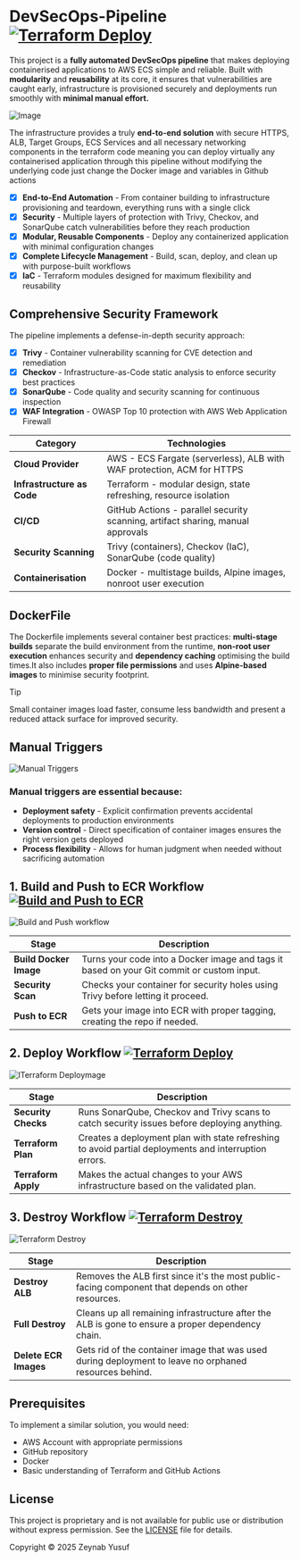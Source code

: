 # DevSecOps-Pipeline [![Terraform Deploy](https://github.com/zyusuf88/threat-composer/actions/workflows/terrafrom-deploy.yml/badge.svg)](https://github.com/zyusuf88/threat-composer/actions/workflows/terrafrom-deploy.yml)

This project is a **fully automated DevSecOps pipeline** that makes deploying containerised applications to AWS ECS simple and reliable. Built with **modularity** and **reusability** at its core, it ensures that vulnerabilities are caught early, infrastructure is provisioned securely and deployments run smoothly with **minimal manual effort.**

![Image](https://github.com/user-attachments/assets/b0f49fa4-a010-47df-935b-669d1cbc23e5)


 The infrastructure provides a truly **end-to-end solution** with secure HTTPS, ALB, Target Groups, ECS Services and all necessary networking components in the terraform code meaning you can deploy virtually any containerised application through this pipeline without modifying the underlying code just change the Docker image and variables in Github actions

- [x] **End-to-End Automation** - From container building to infrastructure provisioning and teardown, everything runs with a single click
- [x] **Security** - Multiple layers of protection with Trivy, Checkov, and SonarQube catch vulnerabilities before they reach production
- [x] **Modular, Reusable Components** - Deploy any containerized application with minimal configuration changes
- [x] **Complete Lifecycle Management** - Build, scan, deploy, and clean up with purpose-built workflows
- [x] **IaC** - Terraform modules designed for maximum flexibility and reusability

## Comprehensive Security Framework
The pipeline implements a defense-in-depth security approach:

- [x] **Trivy** - Container vulnerability scanning for CVE detection and remediation
- [x] **Checkov** - Infrastructure-as-Code static analysis to enforce security best practices
- [x] **SonarQube** - Code quality and security scanning for continuous inspection
- [x] **WAF Integration** - OWASP Top 10 protection with AWS Web Application Firewall

| Category | Technologies |
|----------|-------------|
| **Cloud Provider** | AWS - ECS Fargate (serverless), ALB with WAF protection, ACM for HTTPS |
| **Infrastructure as Code** | Terraform - modular design, state refreshing, resource isolation |
| **CI/CD** | GitHub Actions - parallel security scanning, artifact sharing, manual approvals |
| **Security Scanning** | Trivy (containers), Checkov (IaC), SonarQube (code quality)  |
| **Containerisation** | Docker - multistage builds, Alpine images, nonroot user execution |


## DockerFile

The Dockerfile implements several container best practices: **multi-stage builds** separate the build environment from the runtime, **non-root user execution** enhances security and **dependency caching** optimising the build times.It also includes **proper file permissions** and uses **Alpine-based images** to minimise security footprint.

> [!TIP]
> Small container images load faster, consume less bandwidth and present a reduced attack surface for improved security.

## Manual Triggers
![Manual Triggers ](https://github.com/user-attachments/assets/e5c99585-a0b2-4249-bc0d-a991b58ef842)

### Manual triggers are essential because:

- **Deployment safety** - Explicit confirmation prevents accidental deployments to production environments
- **Version control** - Direct specification of container images ensures the right version gets deployed
- **Process flexibility** - Allows for human judgment when needed without sacrificing automation


## 1. Build and Push to ECR Workflow [![Build and Push to ECR](https://github.com/zyusuf88/threat-composer/actions/workflows/build-and-push-to-ecr.yml/badge.svg)](https://github.com/zyusuf88/threat-composer/actions/workflows/build-and-push-to-ecr.yml)
![Build and Push workflow](https://github.com/user-attachments/assets/9dbd92a3-a866-4408-865b-298f4bc4c950)

| Stage | Description |
|-------|-------------|
| **Build Docker Image** | Turns your code into a Docker image and tags it based on your Git commit or custom input. |
| **Security Scan** | Checks your container for security holes using Trivy before letting it proceed. |
| **Push to ECR** | Gets your image into ECR with proper tagging, creating the repo if needed. |


## 2. Deploy Workflow [![Terraform Deploy](https://github.com/zyusuf88/threat-composer/actions/workflows/terrafrom-deploy.yml/badge.svg)](https://github.com/zyusuf88/threat-composer/actions/workflows/terrafrom-deploy.yml)
![ITerraform Deploymage](https://github.com/user-attachments/assets/5add6df7-386e-493d-845a-16ba7dc116e1)

| Stage | Description |
|-------|-------------|
| **Security Checks** | Runs SonarQube, Checkov and Trivy scans to catch security issues before deploying anything. |
| **Terraform Plan** | Creates a deployment plan with state refreshing to avoid partial deployments and interruption errors. |
| **Terraform Apply** | Makes the actual changes to your AWS infrastructure based on the validated plan. |



## 3. Destroy Workflow [![Terraform Destroy](https://github.com/zyusuf88/threat-composer/actions/workflows/terraform-destroy.yml/badge.svg)](https://github.com/zyusuf88/threat-composer/actions/workflows/terraform-destroy.yml)

![Terraform Destroy](https://github.com/user-attachments/assets/d19a8cc1-fb9e-4c0c-9341-d10e4709620c)

| Stage | Description |
|-------|-------------|
| **Destroy ALB** | Removes the ALB first since it's the most public-facing component that depends on other resources. |
| **Full Destroy** | Cleans up all remaining infrastructure after the ALB is gone to ensure a proper dependency chain. |
| **Delete ECR Images** | Gets rid of the container image that was used during deployment to leave no orphaned resources behind. |

## Prerequisites

To implement a similar solution, you would need:

- AWS Account with appropriate permissions
- GitHub repository
- Docker
- Basic understanding of Terraform and GitHub Actions


## License

This project is proprietary and is not available for public use or distribution without express permission. See the [LICENSE](./Licence) file for details.

Copyright © 2025 Zeynab Yusuf

